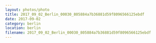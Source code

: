 ```yaml
---
layout: photos/photo
title: 2017_09_02_Berlin_00030_805884a7b36881d59f8096566125ebdf
date: 2017-09-02
category: berlin
location: berlin
filename: 2017_09_02_Berlin_00030_805884a7b36881d59f8096566125ebdf
---
```

